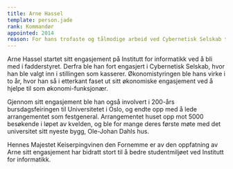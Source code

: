 ```yaml
---
title: Arne Hassel
template: person.jade
rank: Kommandør
appointed: 2014
reason: For hans trofaste og tålmodige arbeid ved Cybernetisk Selskab tildeles Arne Hassel graden kommandør av Ifi-ordenen.
---
```


Arne Hassel startet sitt engasjement på Institutt for informatikk ved å bli med i fadderstyret. Derfra ble han fort engasjert i Cybernetisk Selskab, hvor han ble valgt inn i stillingen som kasserer. Økonomistyringen ble hans virke i to år, hvor han så i etterkant faset ut sitt økonomiske engasjement ved å hjelpe til som økonomi-funksjonær.

Gjennom sitt engasjement ble han også involvert i 200-års bursdagsfeiringen til Universitetet i Oslo, og endte opp med å lede arrangementet som festgeneral. Arrangementet huset opp mot 5000 besøkende i løpet av kvelden, og ble for mange deres første møte med det universitet sitt nyeste bygg, Ole-Johan Dahls hus.

Hennes Majestet Keiserpingvinen den Fornemme er av den oppfatning av Arne sitt engasjement har bidratt stort til å bedre studentmiljøet ved Institutt for informatikk.
